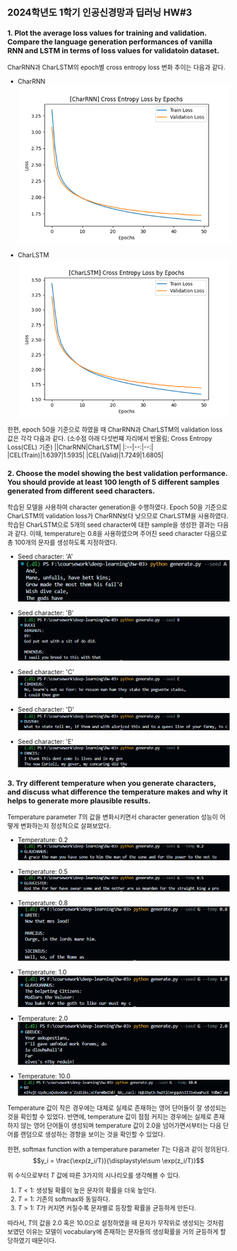 ## 2024학년도 1학기 인공신경망과 딥러닝 HW#3


### 1. Plot the average loss values for training and validation. Compare the language generation performances of vanilla RNN and LSTM in terms of loss values for validatoin dataset.
CharRNN과 CharLSTM의 epoch별 cross entropy loss 변화 추이는 다음과 같다.

- CharRNN  
![CharRNN Loss](./img/rnn.png)

- CharLSTM  
![CharLSTM Loss](./img/lstm.png)

한편, epoch 50을 기준으로 하였을 때 CharRNN과 CharLSTM의 validation loss 값은 각각 다음과 같다. (소수점 아래 다섯번쨰 자리에서 반올림; Cross Entropy Loss(CEL) 기준)
||CharRNN|CharLSTM|
|:--|--:|--:|
|CEL(Train)|1.6397|1.5935|
|CEL(Valid)|1.7249|1.6805|


### 2. Choose the model showing the best validation performance. You should provide at least 100 length of 5 different samples generated from different seed characters.
학습된 모델을 사용하여 character generation을 수행하였다. Epoch 50을 기준으로 CharLSTM의 validation loss가 CharRNN보다 낮으므로 CharLSTM을 사용하였다. 학습된 CharLSTM으로 5개의 seed character에 대한 sample을 생성한 결과는 다음과 같다. 이때, temperature는 0.8을 사용하였으며 주어진 seed character 다음으로 총 100개의 문자를 생성하도록 지정하였다.  

- Seed character: 'A'  
![seed_A](./img/seed_A.png)

- Seed character: 'B'  
![seed_B](./img/seed_B.png)

- Seed character: 'C'  
![seed_C](./img/seed_C.png)

- Seed character: 'D'  
![seed_D](./img/seed_D.png)

- Seed character: 'E'  
![seed_E](./img/seed_E.png)




### 3. Try different temperature when you generate characters, and discuss what difference the temperature makes and why it helps to generate more plausible results.
Temperature parameter $T$의 값을 변화시키면서 character generation 성능이 어떻게 변화하는지 정성적으로 살펴보았다.

- Temperature: 0.2  
![temp_0.2](./img/temp_0.2.png)

- Temperature: 0.5  
![temp_0.5](./img/temp_0.5.png)

- Temperature: 0.8  
![temp_0.8](./img/temp_0.8.png)

- Temperature: 1.0  
![temp_1.0](./img/temp_1.0.png)

- Temperature: 2.0  
![temp_2.0](./img/temp_2.0.png)

- Temperature: 10.0  
![temp_10.0](./img/temp_10.0.png)

Temperature 값이 작은 경우에는 대체로 실제로 존재하는 영어 단어들이 잘 생성되는 것을 확인할 수 있었다. 반면에, temperature 값이 점점 커지는 경우에는 실제로 존재하지 않는 영어 단어들이 생성되며 temperature 값이 2.0을 넘어가면서부터는 다음 단어를 랜덤으로 생성하는 경향을 보이는 것을 확인할 수 있었다.

한편, softmax function with a temperature parameter $T$는 다음과 같이 정의된다.
$$y_i = \frac{\exp(z_i/T)}{\displaystyle\sum \exp(z_i/T)}$$

위 수식으로부터 $T$ 값에 따른 3가지의 시나리오를 생각해볼 수 있다.  
1. $T<1$: 생성될 확률이 높은 문자의 확률을 더욱 높인다.
2. $T=1$: 기존의 softmax와 동일하다.
3. $T>1$: $T$가 커지면 커질수록 문자별로 등장할 확률을 균등하게 만든다.

따라서, $T$의 값을 2.0 혹은 10.0으로 설정하였을 때 문자가 무작위로 생성되는 것처럼 보였던 이유는 모델이 vocabulary에 존재하는 문자들의 생성확률을 거의 균등하게 할당하였기 때문이다.